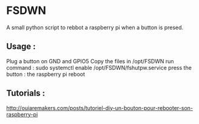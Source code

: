 # FSDWN

A small python script to rebbot a raspberry pi when a button is presed.

Usage :
-------

Plug a button on GND and GPIO5
Copy the files in /opt/FSDWN
run command : sudo systemctl enable /opt/FSDWN/fshutpw.service
press the button : the raspberry pi reboot

Tutorials :
---------
http://ouiaremakers.com/posts/tutoriel-diy-un-bouton-pour-rebooter-son-raspberry-pi
